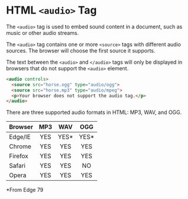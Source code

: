 # HTML `<audio>` Tag

The `<audio>` tag is used to embed sound content in a document, such as music or other audio streams.

The `<audio>` tag contains one or more `<source>` tags with different audio sources. The browser will choose the first source it supports.

The text between the `<audio>` and `</audio>` tags will only be displayed in browsers that do not support the `<audio>` element.

```html
<audio controls>
  <source src="horse.ogg" type="audio/ogg">
  <source src="horse.mp3" type="audio/mpeg">
  <p>Your browser does not support the audio tag.</p>
</audio>
```

There are three supported audio formats in HTML: MP3, WAV, and OGG.

|Browser|MP3|WAV|OGG|
|:-|:-:|:-:|:-:|
|Edge/IE|YES|YES*|YES*|
|Chrome|YES|YES|YES|
|Firefox|YES|YES|YES|
|Safari|YES|YES|NO|
|Opera|YES|YES|YES|

*From Edge 79
